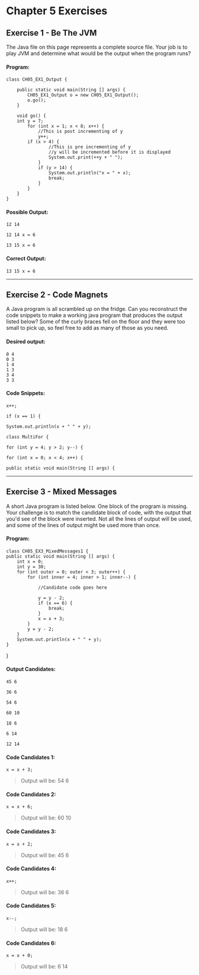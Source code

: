 Chapter 5 Exercises
===================

Exercise 1 - Be The JVM
---------------------------

The Java file on this page represents a complete source file.  Your job is to play JVM and determine what would be the output when the program runs?

#### Program: ####

<!-- language: java -->

    class CH05_EX1_Output {
    
    	public static void main(String [] args) {
    		CH05_EX1_Output o = new CH05_EX1_Output();
    		o.go();
    	}
    
    	void go() {
		int y = 7;
    		for (int x = 1; x < 8; x++) {
    			//This is post incrementing of y
    			y++;
			if (x > 4) {
    				//This is pre incrementing of y
    				//y will be incremented before it is displayed
    				System.out.print(++y + " ");
    			}
    			if (y > 14) {
    				System.out.println("x = " + x);
    				break;
    			}
    		}
    	}
    }


#### Possible Output: ####

<!-- language: txt -->

    12 14

<!-- language: txt -->

    12 14 x = 6

<!-- language: txt -->

    13 15 x = 6

#### Correct Output: ####

<!-- language: java -->

    13 15 x = 6

- - -

Exercise 2 - Code Magnets
----------------------------

A Java program is all scrambled up on the fridge.  Can you reconstruct the code snippets to make a working java program that produces the output listed below?  Some of the curly braces fell on the floor and they were too small to pick up, so feel free to add as many of those as you need.

#### Desired output: ####

<!-- language: txt -->

    0 4
    0 3
    1 4
    1 3
    3 4
    3 3

#### Code Snippets: ####

<!-- language: java -->

    x++;

<!-- language: java -->

    if (x == 1) {

<!-- language: java -->

    System.out.println(x + " " + y);

<!-- language: java -->

    class MultiFor {

<!-- language: java -->

    for (int y = 4; y > 2; y--) {

<!-- language: java -->

    for (int x = 0; x < 4; x++) {

<!-- language: java -->

    public static void main(String [] args) {

- - -

Exercise 3 - Mixed Messages
---------------------------

A short Java program is listed below.  One block of the program is missing.  Your challenge is to match the candidate block of code, with the output that you'd see of the block were inserted.  Not all the lines of output will be used, and some of the lines of output might be used more than once.

#### Program: ####

<!-- language: java -->

    class CH05_EX3_MixedMessages1 {
	public static void main(String [] args) {
		int x = 0;
		int y = 30;
		for (int outer = 0; outer < 3; outer++) {
			for (int inner = 4; inner > 1; inner--) {
    
				//Candidate code goes here
    
				y = y - 2;
				if (x == 6) {
					break;
				}
				x = x + 3;
			}
			y = y - 2;
		}
		System.out.println(x + " " + y);
	}
}

#### Output Candidates: ####

<!-- language: txt -->

    45 6

<!-- language: txt -->

    36 6

<!-- language: txt -->

    54 6

<!-- language: txt -->

    60 10

<!-- language: txt -->

    18 6

<!-- language: txt -->

    6 14

<!-- language: txt -->

    12 14


#### Code Candidates 1: ####

<!-- language: java -->

    x = x + 3;

>Output will be: 54 6

#### Code Candidates 2: ####

<!-- language: java -->

    x = x + 6;

>Output will be: 60 10

#### Code Candidates 3: ####

<!-- language: java -->

    x = x + 2;

>Output will be: 45 6

#### Code Candidates 4: ####

<!-- language: java -->

    x++;

>Output will be: 36 6

#### Code Candidates 5: ####

<!-- language: java -->

    x--;

>Output will be: 18 6

#### Code Candidates 6: ####

<!-- language: java -->

    x = x + 0;

>Output will be: 6 14

